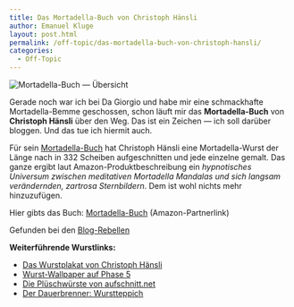 ```yaml
---
title: Das Mortadella-Buch von Christoph Hänsli
author: Emanuel Kluge
layout: post.html
permalink: /off-topic/das-mortadella-buch-von-christoph-hansli/
categories:
  - Off-Topic
---
```


<noscript data-src="/wp-content/uploads/2010/01/mortadella-buch-uebersicht.jpg" data-alt="Mortadella-Buch &mdash; Übersicht">
<img src="/wp-content/uploads/2010/01/mortadella-buch-uebersicht.jpg" alt="Mortadella-Buch &mdash; Übersicht">
</noscript>

Gerade noch war ich bei Da Giorgio und habe mir eine schmackhafte Mortadella-Bemme geschossen, schon läuft mir das **Mortadella-Buch** von **Christoph Hänsli** über den Weg. Das ist ein Zeichen &mdash; ich soll darüber bloggen. Und das tue ich hiermit auch.

Für sein [Mortadella-Buch][mortadella] hat Christoph Hänsli eine Mortadella-Wurst der Länge nach in 332 Scheiben aufgeschnitten und jede einzelne gemalt. Das ganze ergibt laut Amazon-Produktbeschreibung ein <cite>hypnotisches Universum zwischen meditativen Mortadella Mandalas und sich langsam verändernden, zartrosa Sternbildern</cite>. Dem ist wohl nichts mehr hinzuzufügen.

Hier gibts das Buch: [Mortadella-Buch][amazon] (Amazon-Partnerlink)

Gefunden bei den [Blog-Rebellen][mitternachtssnack]

**Weiterführende Wurstlinks:**

  * [Das Wurstplakat von Christoph Hänsli][wurstplakat]
  * [Wurst-Wallpaper auf Phase 5][wallpaper]
  * [Die Plüschwürste von aufschnitt.net][aufschnitt]
  * [Der Dauerbrenner: Wurstteppich][wurstteppich]

[mortadella]: http://www.christophhänsli.ch/arbeiten/mortadella/mortadella.html
[amazon]: http://www.amazon.de/gp/product/3905509717?ie=UTF8&camp=3206&creative=21426&creativeASIN=3905509717&linkCode=shr&tag=pha5-21&linkId=VDXNMGOTXORI5H77
[mitternachtssnack]: http://blog.rebellen.info/2010/01/12/mitternachtssnack-mortadella/
[wurstplakat]: http://www.christophhänsli.ch/arbeiten/W/WPframe.html
[wallpaper]: http://www.phase-5.net/nuetzliches/download-for-free-wurst-wallpaper/
[aufschnitt]: http://www.aufschnitt.net/
[wurstteppich]: http://www.wurstteppich.de/
